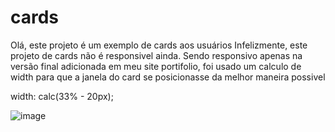 # cards
Olá, este projeto é um exemplo de cards aos usuários
Infelizmente, este projeto de cards não é responsivel ainda. Sendo responsivo apenas na versão final adicionada em meu site portifolio, 
foi usado um calculo de width para que a janela do card se posicionasse da melhor maneira possivel

width: calc(33% - 20px);

![image](https://github.com/matheus2997/exercicios/assets/127162613/cf05f97a-68f6-4d6f-9dfa-7717f81ac6ee)


